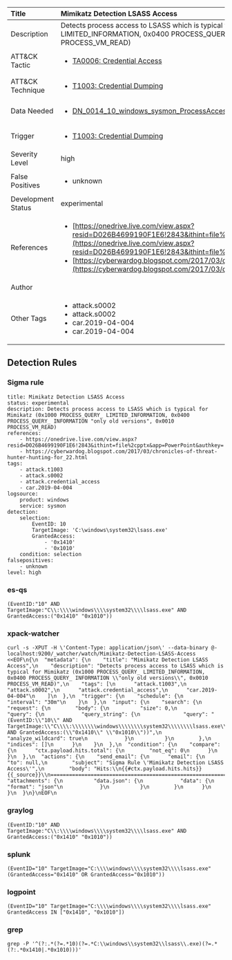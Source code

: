 | Title                | Mimikatz Detection LSASS Access                                                                                                                                                 |
|:---------------------|:------------------------------------------------------------------------------------------------------------------------------------------------------------|
| Description          | Detects process access to LSASS which is typical for Mimikatz (0x1000 PROCESS_QUERY_ LIMITED_INFORMATION, 0x0400 PROCESS_QUERY_ INFORMATION "only old versions", 0x0010 PROCESS_VM_READ)                                                                                                                                           |
| ATT&amp;CK Tactic    | <ul><li>[TA0006: Credential Access](https://attack.mitre.org/tactics/TA0006)</li></ul>  |
| ATT&amp;CK Technique | <ul><li>[T1003: Credential Dumping](https://attack.mitre.org/techniques/T1003)</li></ul>                             |
| Data Needed          | <ul><li>[DN_0014_10_windows_sysmon_ProcessAccess](../Data_Needed/DN_0014_10_windows_sysmon_ProcessAccess.md)</li></ul>                                                         |
| Trigger              | <ul><li>[T1003: Credential Dumping](../Triggers/T1003.md)</li></ul>  |
| Severity Level       | high                                                                                                                                                 |
| False Positives      | <ul><li>unknown</li></ul>                                                                  |
| Development Status   | experimental                                                                                                                                                |
| References           | <ul><li>[https://onedrive.live.com/view.aspx?resid=D026B4699190F1E6!2843&ithint=file%2cpptx&app=PowerPoint&authkey=!AMvCRTKB_V1J5ow](https://onedrive.live.com/view.aspx?resid=D026B4699190F1E6!2843&ithint=file%2cpptx&app=PowerPoint&authkey=!AMvCRTKB_V1J5ow)</li><li>[https://cyberwardog.blogspot.com/2017/03/chronicles-of-threat-hunter-hunting-for_22.html](https://cyberwardog.blogspot.com/2017/03/chronicles-of-threat-hunter-hunting-for_22.html)</li></ul>                                                          |
| Author               |                                                                                                                                                 |
| Other Tags           | <ul><li>attack.s0002</li><li>attack.s0002</li><li>car.2019-04-004</li><li>car.2019-04-004</li></ul> | 

## Detection Rules

### Sigma rule

```
title: Mimikatz Detection LSASS Access
status: experimental
description: Detects process access to LSASS which is typical for Mimikatz (0x1000 PROCESS_QUERY_ LIMITED_INFORMATION, 0x0400 PROCESS_QUERY_ INFORMATION "only old versions", 0x0010 PROCESS_VM_READ)
references:
    - https://onedrive.live.com/view.aspx?resid=D026B4699190F1E6!2843&ithint=file%2cpptx&app=PowerPoint&authkey=!AMvCRTKB_V1J5ow
    - https://cyberwardog.blogspot.com/2017/03/chronicles-of-threat-hunter-hunting-for_22.html
tags:
    - attack.t1003
    - attack.s0002
    - attack.credential_access
    - car.2019-04-004
logsource:
    product: windows
    service: sysmon
detection:
    selection:
        EventID: 10
        TargetImage: 'C:\windows\system32\lsass.exe'
        GrantedAccess:
            - '0x1410'      
            - '0x1010'      
    condition: selection
falsepositives:
    - unknown
level: high

```





### es-qs
    
```
(EventID:"10" AND TargetImage:"C\\:\\\\windows\\\\system32\\\\lsass.exe" AND GrantedAccess:("0x1410" "0x1010"))
```


### xpack-watcher
    
```
curl -s -XPUT -H \'Content-Type: application/json\' --data-binary @- localhost:9200/_watcher/watch/Mimikatz-Detection-LSASS-Access <<EOF\n{\n  "metadata": {\n    "title": "Mimikatz Detection LSASS Access",\n    "description": "Detects process access to LSASS which is typical for Mimikatz (0x1000 PROCESS_QUERY_ LIMITED_INFORMATION, 0x0400 PROCESS_QUERY_ INFORMATION \\"only old versions\\", 0x0010 PROCESS_VM_READ)",\n    "tags": [\n      "attack.t1003",\n      "attack.s0002",\n      "attack.credential_access",\n      "car.2019-04-004"\n    ]\n  },\n  "trigger": {\n    "schedule": {\n      "interval": "30m"\n    }\n  },\n  "input": {\n    "search": {\n      "request": {\n        "body": {\n          "size": 0,\n          "query": {\n            "query_string": {\n              "query": "(EventID:\\"10\\" AND TargetImage:\\"C\\\\:\\\\\\\\windows\\\\\\\\system32\\\\\\\\lsass.exe\\" AND GrantedAccess:(\\"0x1410\\" \\"0x1010\\"))",\n              "analyze_wildcard": true\n            }\n          }\n        },\n        "indices": []\n      }\n    }\n  },\n  "condition": {\n    "compare": {\n      "ctx.payload.hits.total": {\n        "not_eq": 0\n      }\n    }\n  },\n  "actions": {\n    "send_email": {\n      "email": {\n        "to": null,\n        "subject": "Sigma Rule \'Mimikatz Detection LSASS Access\'",\n        "body": "Hits:\\n{{#ctx.payload.hits.hits}}{{_source}}\\n================================================================================\\n{{/ctx.payload.hits.hits}}",\n        "attachments": {\n          "data.json": {\n            "data": {\n              "format": "json"\n            }\n          }\n        }\n      }\n    }\n  }\n}\nEOF\n
```


### graylog
    
```
(EventID:"10" AND TargetImage:"C\\:\\\\windows\\\\system32\\\\lsass.exe" AND GrantedAccess:("0x1410" "0x1010"))
```


### splunk
    
```
(EventID="10" TargetImage="C:\\\\windows\\\\system32\\\\lsass.exe" (GrantedAccess="0x1410" OR GrantedAccess="0x1010"))
```


### logpoint
    
```
(EventID="10" TargetImage="C:\\\\windows\\\\system32\\\\lsass.exe" GrantedAccess IN ["0x1410", "0x1010"])
```


### grep
    
```
grep -P '^(?:.*(?=.*10)(?=.*C:\\windows\\system32\\lsass\\.exe)(?=.*(?:.*0x1410|.*0x1010)))'
```



